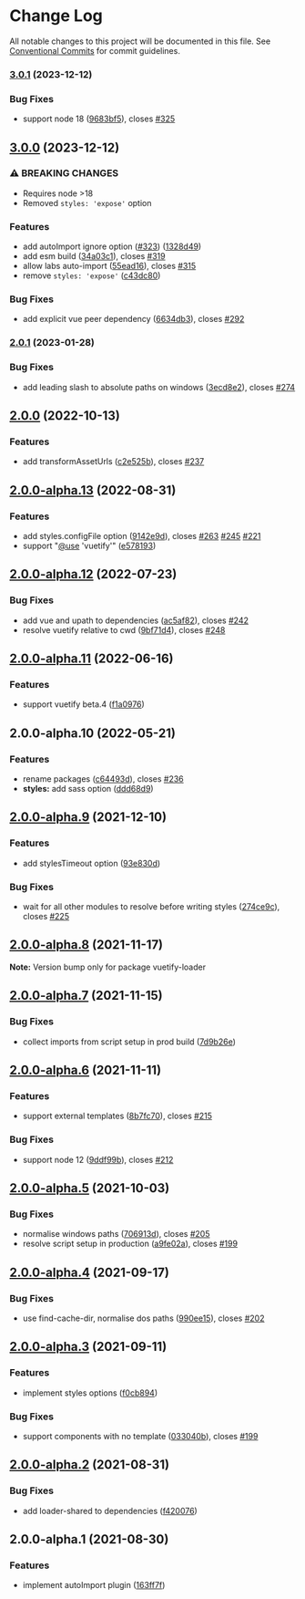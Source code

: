 # Change Log

All notable changes to this project will be documented in this file.
See [Conventional Commits](https://conventionalcommits.org) for commit guidelines.

### [3.0.1](https://github.com/vuetifyjs/vuetify-loader/compare/webpack-plugin-vuetify@3.0.0...webpack-plugin-vuetify@3.0.1) (2023-12-12)


### Bug Fixes

* support node 18 ([9683bf5](https://github.com/vuetifyjs/vuetify-loader/commit/9683bf54ad3b26a6553574a1be6a6c3c95fc3afd)), closes [#325](https://github.com/vuetifyjs/vuetify-loader/issues/325)



## [3.0.0](https://github.com/vuetifyjs/vuetify-loader/compare/webpack-plugin-vuetify@2.0.1...webpack-plugin-vuetify@3.0.0) (2023-12-12)


### ⚠ BREAKING CHANGES

* Requires node >18
* Removed `styles: 'expose'` option

### Features

* add autoImport ignore option ([#323](https://github.com/vuetifyjs/vuetify-loader/issues/323)) ([1328d49](https://github.com/vuetifyjs/vuetify-loader/commit/1328d492abcf4612f336b6ad1d014f1ed250793c))
* add esm build ([34a03c1](https://github.com/vuetifyjs/vuetify-loader/commit/34a03c152e04e16694ca43c255a08edf3a2bd382)), closes [#319](https://github.com/vuetifyjs/vuetify-loader/issues/319)
* allow labs auto-import ([55ead16](https://github.com/vuetifyjs/vuetify-loader/commit/55ead1692cd857a15e7595d14e97766c57651f0b)), closes [#315](https://github.com/vuetifyjs/vuetify-loader/issues/315)
* remove `styles: 'expose'` ([c43dc80](https://github.com/vuetifyjs/vuetify-loader/commit/c43dc804811bf22be920ac72a38e7b4c193bca3b))


### Bug Fixes

* add explicit vue peer dependency ([6634db3](https://github.com/vuetifyjs/vuetify-loader/commit/6634db3218dcc706db1c5c9e90f338ce76e9fff3)), closes [#292](https://github.com/vuetifyjs/vuetify-loader/issues/292)



### [2.0.1](https://github.com/vuetifyjs/vuetify-loader/compare/webpack-plugin-vuetify@2.0.0...webpack-plugin-vuetify@2.0.1) (2023-01-28)


### Bug Fixes

* add leading slash to absolute paths on windows ([3ecd8e2](https://github.com/vuetifyjs/vuetify-loader/commit/3ecd8e2d8034137ca47ad8325df960dfb0efc08e)), closes [#274](https://github.com/vuetifyjs/vuetify-loader/issues/274)



## [2.0.0](https://github.com/vuetifyjs/vuetify-loader/compare/webpack-plugin-vuetify@2.0.0-alpha.13...webpack-plugin-vuetify@2.0.0) (2022-10-13)


### Features

* add transformAssetUrls ([c2e525b](https://github.com/vuetifyjs/vuetify-loader/commit/c2e525b3a3ad5582ffc50216a94c47b94f1c8fc9)), closes [#237](https://github.com/vuetifyjs/vuetify-loader/issues/237)



## [2.0.0-alpha.13](https://github.com/vuetifyjs/vuetify-loader/compare/webpack-plugin-vuetify@2.0.0-alpha.12...webpack-plugin-vuetify@2.0.0-alpha.13) (2022-08-31)


### Features

* add styles.configFile option ([9142e9d](https://github.com/vuetifyjs/vuetify-loader/commit/9142e9d644ba1e4f86486440c29a318704090636)), closes [#263](https://github.com/vuetifyjs/vuetify-loader/issues/263) [#245](https://github.com/vuetifyjs/vuetify-loader/issues/245) [#221](https://github.com/vuetifyjs/vuetify-loader/issues/221)
* support "[@use](https://github.com/use) 'vuetify'" ([e578193](https://github.com/vuetifyjs/vuetify-loader/commit/e578193a685dd581f6f15ff6e5e99f1a6eebbf1c))



## [2.0.0-alpha.12](https://github.com/vuetifyjs/vuetify-loader/compare/webpack-plugin-vuetify@2.0.0-alpha.11...webpack-plugin-vuetify@2.0.0-alpha.12) (2022-07-23)


### Bug Fixes

* add vue and upath to dependencies ([ac5af82](https://github.com/vuetifyjs/vuetify-loader/commit/ac5af823f1bfd8bc79dc3eb353eed64adef34421)), closes [#242](https://github.com/vuetifyjs/vuetify-loader/issues/242)
* resolve vuetify relative to cwd ([9bf71d4](https://github.com/vuetifyjs/vuetify-loader/commit/9bf71d4fd8596cf8333e3041f4307a851c7aba6a)), closes [#248](https://github.com/vuetifyjs/vuetify-loader/issues/248)



## [2.0.0-alpha.11](https://github.com/vuetifyjs/vuetify-loader/compare/webpack-plugin-vuetify@2.0.0-alpha.10...webpack-plugin-vuetify@2.0.0-alpha.11) (2022-06-16)


### Features

* support vuetify beta.4 ([f1a0976](https://github.com/vuetifyjs/vuetify-loader/commit/f1a09765e568c7ee5481dd576765939ffc1fe534))



## 2.0.0-alpha.10 (2022-05-21)


### Features

* rename packages ([c64493d](https://github.com/vuetifyjs/vuetify-loader/commit/c64493d2d9d68338b23d302a3467c1058cd055f1)), closes [#236](https://github.com/vuetifyjs/vuetify-loader/issues/236)
* **styles:** add sass option ([ddd68d9](https://github.com/vuetifyjs/vuetify-loader/commit/ddd68d99aedaa0088c5d89740d1a9b9c1bb74808))



## [2.0.0-alpha.9](https://github.com/vuetifyjs/vuetify-loader/compare/vuetify-loader@2.0.0-alpha.8...vuetify-loader@2.0.0-alpha.9) (2021-12-10)


### Features

* add stylesTimeout option ([93e830d](https://github.com/vuetifyjs/vuetify-loader/commit/93e830dd728610bfa83c5a93f85fcca6acb4f59d))


### Bug Fixes

* wait for all other modules to resolve before writing styles ([274ce9c](https://github.com/vuetifyjs/vuetify-loader/commit/274ce9ced8da65107b7544f9cdb2d82d463be313)), closes [#225](https://github.com/vuetifyjs/vuetify-loader/issues/225)



## [2.0.0-alpha.8](https://github.com/vuetifyjs/vuetify-loader/compare/vuetify-loader@2.0.0-alpha.7...vuetify-loader@2.0.0-alpha.8) (2021-11-17)

**Note:** Version bump only for package vuetify-loader





## [2.0.0-alpha.7](https://github.com/vuetifyjs/vuetify-loader/compare/vuetify-loader@2.0.0-alpha.6...vuetify-loader@2.0.0-alpha.7) (2021-11-15)


### Bug Fixes

* collect imports from script setup in prod build ([7d9b26e](https://github.com/vuetifyjs/vuetify-loader/commit/7d9b26e3ade6b71af71bc085cfbb881e8ae114bd))



## [2.0.0-alpha.6](https://github.com/vuetifyjs/vuetify-loader/compare/vuetify-loader@2.0.0-alpha.5...vuetify-loader@2.0.0-alpha.6) (2021-11-11)


### Features

* support external templates ([8b7fc70](https://github.com/vuetifyjs/vuetify-loader/commit/8b7fc7082cf177e122d83b97ec0521092c044a77)), closes [#215](https://github.com/vuetifyjs/vuetify-loader/issues/215)


### Bug Fixes

* support node 12 ([9ddf99b](https://github.com/vuetifyjs/vuetify-loader/commit/9ddf99b3a3222d86cf9dc5b8a7561bc0131d6832)), closes [#212](https://github.com/vuetifyjs/vuetify-loader/issues/212)



## [2.0.0-alpha.5](https://github.com/vuetifyjs/vuetify-loader/compare/vuetify-loader@2.0.0-alpha.4...vuetify-loader@2.0.0-alpha.5) (2021-10-03)


### Bug Fixes

* normalise windows paths ([706913d](https://github.com/vuetifyjs/vuetify-loader/commit/706913da0a865643019db9b2ee627c0400d9cbaa)), closes [#205](https://github.com/vuetifyjs/vuetify-loader/issues/205)
* resolve script setup in production ([a9fe02a](https://github.com/vuetifyjs/vuetify-loader/commit/a9fe02acfacf5f7474096370315e53c9501a9721)), closes [#199](https://github.com/vuetifyjs/vuetify-loader/issues/199)



## [2.0.0-alpha.4](https://github.com/vuetifyjs/vuetify-loader/compare/vuetify-loader@2.0.0-alpha.3...vuetify-loader@2.0.0-alpha.4) (2021-09-17)


### Bug Fixes

* use find-cache-dir, normalise dos paths ([990ee15](https://github.com/vuetifyjs/vuetify-loader/commit/990ee15ae49f331ff2d59b5cf00829ac32eb4ecd)), closes [#202](https://github.com/vuetifyjs/vuetify-loader/issues/202)



## [2.0.0-alpha.3](https://github.com/vuetifyjs/vuetify-loader/compare/vuetify-loader@2.0.0-alpha.2...vuetify-loader@2.0.0-alpha.3) (2021-09-11)


### Features

* implement styles options ([f0cb894](https://github.com/vuetifyjs/vuetify-loader/commit/f0cb89494776369ab510e7597d0dfb126015fa6b))


### Bug Fixes

* support components with no template ([033040b](https://github.com/vuetifyjs/vuetify-loader/commit/033040b27c7417ce4bba968d59688d7559e48812)), closes [#199](https://github.com/vuetifyjs/vuetify-loader/issues/199)



## [2.0.0-alpha.2](https://github.com/vuetifyjs/vuetify-loader/compare/vuetify-loader@2.0.0-alpha.1...vuetify-loader@2.0.0-alpha.2) (2021-08-31)


### Bug Fixes

* add loader-shared to dependencies ([f420076](https://github.com/vuetifyjs/vuetify-loader/commit/f42007636496aa3fc63adb7fc446c37af2f82a43))



## 2.0.0-alpha.1 (2021-08-30)


### Features

* implement autoImport plugin ([163ff7f](https://github.com/vuetifyjs/vuetify-loader/commit/163ff7f25c2e8cb65bc6461f4399b52e53b77612))
